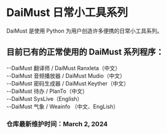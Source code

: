 # DaiMust 日常小工具系列
DaiMust 是使用 Python 为用户创造许多便携的日常小工具系列。

## 目前已有的正常使用的 DaiMust 系列程序：
--DaiMust 翻译师 / DaiMust Ranxleta（中文）  
--DaiMust 音频播放器 / DaiMust Mudio（中文）  
--DaiMust 密码生成器 / DaiMust Keyther（中文）  
--DaiMust 待办 / PlanTo（中文）  
--DaiMust SysLive（English）  
--DaiMust 气象 / Weainfo （中文、EngLish）

### 仓库最新维护时间：March 2, 2024
